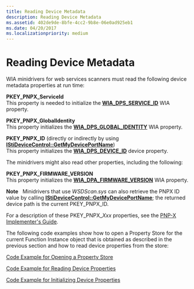 ```yaml
---
title: Reading Device Metadata
description: Reading Device Metadata
ms.assetid: 402de9de-8bfe-4cc2-9b8e-06e0ad925eb1
ms.date: 04/20/2017
ms.localizationpriority: medium
---
```


# Reading Device Metadata


WIA minidrivers for web services scanners must read the following device metadata properties at run time:

<a href="" id="pkey-pnpx-serviceid"></a>**PKEY\_PNPX\_ServiceId**  
This property is needed to initialize the [**WIA\_DPS\_SERVICE\_ID**](https://docs.microsoft.com/windows-hardware/drivers/image/wia-dps-service-id) WIA property.

<a href="" id="pkey-pnpx-globalidentity"></a>**PKEY\_PNPX\_GlobalIdentity**  
This property initializes the [**WIA\_DPS\_GLOBAL\_IDENTITY**](https://docs.microsoft.com/windows-hardware/drivers/image/wia-dps-global-identity) WIA property.

<a href="" id="pkey-pnpx-id--directly-or-indirectly-by-using-istidevicecontrol--getmydeviceportname-"></a>**PKEY\_PNPX\_ID** (directly or indirectly by using [**IStiDeviceControl::GetMyDevicePortName**](https://docs.microsoft.com/windows-hardware/drivers/ddi/stiusd/nf-stiusd-istidevicecontrol-getmydeviceportname))  
This property initializes the [**WIA\_DPS\_DEVICE\_ID**](https://docs.microsoft.com/windows-hardware/drivers/image/wia-dps-device-id) device property.

The minidrivers might also read other properties, including the following:

<a href="" id="pkey-pnpx-firmware-version"></a>**PKEY\_PNPX\_FIRMWARE\_VERSION**  
This property initializes the [**WIA\_DPA\_FIRMWARE\_VERSION**](https://docs.microsoft.com/windows-hardware/drivers/image/wia-dpa-firmware-version) WIA property.

**Note**   Minidrivers that use *WSDScan.sys* can also retrieve the PNPX ID value by calling [**IStiDeviceControl::GetMyDevicePortName**](https://docs.microsoft.com/windows-hardware/drivers/ddi/stiusd/nf-stiusd-istidevicecontrol-getmydeviceportname); the returned device path is the current PKEY\_PNPX\_ID.

 

For a description of these PKEY\_PNPX\_*Xxx* properties, see the [PNP-X Implementer's Guide](https://go.microsoft.com/fwlink/p/?linkid=242570).

The following code examples show how to open a Property Store for the current Function Instance object that is obtained as described in the previous section and how to read device properties from the store:

[Code Example for Opening a Property Store](code-example-for-opening-a-property-store.md)

[Code Example for Reading Device Properties](code-example-for-reading-device-properties.md)

[Code Example for Initializing Device Properties](code-example-for-initializing-device-properties.md)

 

 




